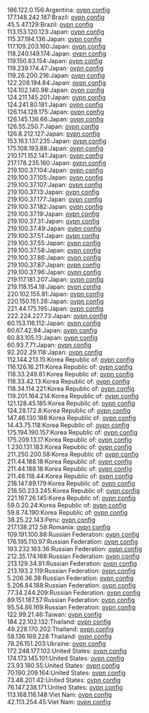 186.122.0.156:Argentina: [ovpn config](vpn/186_122_0_156.ovpn)  
177.148.242.187:Brazil: [ovpn config](vpn/177_148_242_187.ovpn)  
45.5.47.129:Brazil: [ovpn config](vpn/45_5_47_129.ovpn)  
113.153.120.123:Japan: [ovpn config](vpn/113_153_120_123.ovpn)  
115.37.194.136:Japan: [ovpn config](vpn/115_37_194_136.ovpn)  
117.109.203.160:Japan: [ovpn config](vpn/117_109_203_160.ovpn)  
118.240.149.174:Japan: [ovpn config](vpn/118_240_149_174.ovpn)  
119.150.83.154:Japan: [ovpn config](vpn/119_150_83_154.ovpn)  
119.239.174.47:Japan: [ovpn config](vpn/119_239_174_47.ovpn)  
119.26.200.216:Japan: [ovpn config](vpn/119_26_200_216.ovpn)  
122.208.194.84:Japan: [ovpn config](vpn/122_208_194_84.ovpn)  
124.102.140.98:Japan: [ovpn config](vpn/124_102_140_98.ovpn)  
124.211.145.201:Japan: [ovpn config](vpn/124_211_145_201.ovpn)  
124.241.80.181:Japan: [ovpn config](vpn/124_241_80_181.ovpn)  
126.114.128.175:Japan: [ovpn config](vpn/126_114_128_175.ovpn)  
126.145.136.66:Japan: [ovpn config](vpn/126_145_136_66.ovpn)  
126.55.250.7:Japan: [ovpn config](vpn/126_55_250_7.ovpn)  
126.8.212.127:Japan: [ovpn config](vpn/126_8_212_127.ovpn)  
153.163.137.235:Japan: [ovpn config](vpn/153_163_137_235.ovpn)  
175.108.193.88:Japan: [ovpn config](vpn/175_108_193_88.ovpn)  
210.171.152.141:Japan: [ovpn config](vpn/210_171_152_141.ovpn)  
217.178.235.160:Japan: [ovpn config](vpn/217_178_235_160.ovpn)  
219.100.37.104:Japan: [ovpn config](vpn/219_100_37_104.ovpn)  
219.100.37.105:Japan: [ovpn config](vpn/219_100_37_105.ovpn)  
219.100.37.107:Japan: [ovpn config](vpn/219_100_37_107.ovpn)  
219.100.37.13:Japan: [ovpn config](vpn/219_100_37_13.ovpn)  
219.100.37.177:Japan: [ovpn config](vpn/219_100_37_177.ovpn)  
219.100.37.182:Japan: [ovpn config](vpn/219_100_37_182.ovpn)  
219.100.37.19:Japan: [ovpn config](vpn/219_100_37_19.ovpn)  
219.100.37.31:Japan: [ovpn config](vpn/219_100_37_31.ovpn)  
219.100.37.49:Japan: [ovpn config](vpn/219_100_37_49.ovpn)  
219.100.37.51:Japan: [ovpn config](vpn/219_100_37_51.ovpn)  
219.100.37.55:Japan: [ovpn config](vpn/219_100_37_55.ovpn)  
219.100.37.58:Japan: [ovpn config](vpn/219_100_37_58.ovpn)  
219.100.37.86:Japan: [ovpn config](vpn/219_100_37_86.ovpn)  
219.100.37.87:Japan: [ovpn config](vpn/219_100_37_87.ovpn)  
219.100.37.96:Japan: [ovpn config](vpn/219_100_37_96.ovpn)  
219.117.181.207:Japan: [ovpn config](vpn/219_117_181_207.ovpn)  
219.118.154.18:Japan: [ovpn config](vpn/219_118_154_18.ovpn)  
220.102.155.91:Japan: [ovpn config](vpn/220_102_155_91.ovpn)  
220.150.151.28:Japan: [ovpn config](vpn/220_150_151_28.ovpn)  
221.44.175.195:Japan: [ovpn config](vpn/221_44_175_195.ovpn)  
222.224.227.73:Japan: [ovpn config](vpn/222_224_227_73.ovpn)  
60.153.116.112:Japan: [ovpn config](vpn/60_153_116_112.ovpn)  
60.67.42.94:Japan: [ovpn config](vpn/60_67_42_94.ovpn)  
60.83.105.13:Japan: [ovpn config](vpn/60_83_105_13.ovpn)  
60.93.7.71:Japan: [ovpn config](vpn/60_93_7_71.ovpn)  
92.202.29.118:Japan: [ovpn config](vpn/92_202_29_118.ovpn)  
112.144.213.15:Korea Republic of: [ovpn config](vpn/112_144_213_15.ovpn)  
116.126.16.211:Korea Republic of: [ovpn config](vpn/116_126_16_211.ovpn)  
118.33.249.81:Korea Republic of: [ovpn config](vpn/118_33_249_81.ovpn)  
118.33.42.13:Korea Republic of: [ovpn config](vpn/118_33_42_13.ovpn)  
118.34.114.221:Korea Republic of: [ovpn config](vpn/118_34_114_221.ovpn)  
119.201.164.214:Korea Republic of: [ovpn config](vpn/119_201_164_214.ovpn)  
121.128.45.185:Korea Republic of: [ovpn config](vpn/121_128_45_185.ovpn)  
124.28.172.8:Korea Republic of: [ovpn config](vpn/124_28_172_8.ovpn)  
147.46.130.188:Korea Republic of: [ovpn config](vpn/147_46_130_188.ovpn)  
14.43.75.118:Korea Republic of: [ovpn config](vpn/14_43_75_118.ovpn)  
175.194.190.157:Korea Republic of: [ovpn config](vpn/175_194_190_157.ovpn)  
175.209.13.17:Korea Republic of: [ovpn config](vpn/175_209_13_17.ovpn)  
1.230.131.183:Korea Republic of: [ovpn config](vpn/1_230_131_183.ovpn)  
211.250.200.58:Korea Republic of: [ovpn config](vpn/211_250_200_58.ovpn)  
211.44.188.18:Korea Republic of: [ovpn config](vpn/211_44_188_18.ovpn)  
211.44.188.18:Korea Republic of: [ovpn config](vpn/211_44_188_18.ovpn)  
211.48.118.44:Korea Republic of: [ovpn config](vpn/211_48_118_44.ovpn)  
218.147.89.179:Korea Republic of: [ovpn config](vpn/218_147_89_179.ovpn)  
218.50.233.245:Korea Republic of: [ovpn config](vpn/218_50_233_245.ovpn)  
221.167.26.145:Korea Republic of: [ovpn config](vpn/221_167_26_145.ovpn)  
59.0.20.24:Korea Republic of: [ovpn config](vpn/59_0_20_24.ovpn)  
59.8.74.190:Korea Republic of: [ovpn config](vpn/59_8_74_190.ovpn)  
38.25.22.143:Peru: [ovpn config](vpn/38_25_22_143.ovpn)  
217.138.212.58:Romania: [ovpn config](vpn/217_138_212_58.ovpn)  
109.191.100.88:Russian Federation: [ovpn config](vpn/109_191_100_88.ovpn)  
176.195.110.97:Russian Federation: [ovpn config](vpn/176_195_110_97.ovpn)  
193.232.163.36:Russian Federation: [ovpn config](vpn/193_232_163_36.ovpn)  
212.35.174.168:Russian Federation: [ovpn config](vpn/212_35_174_168.ovpn)  
213.129.34.91:Russian Federation: [ovpn config](vpn/213_129_34_91.ovpn)  
213.193.2.119:Russian Federation: [ovpn config](vpn/213_193_2_119.ovpn)  
5.206.36.38:Russian Federation: [ovpn config](vpn/5_206_36_38.ovpn)  
5.206.84.188:Russian Federation: [ovpn config](vpn/5_206_84_188.ovpn)  
77.34.244.209:Russian Federation: [ovpn config](vpn/77_34_244_209.ovpn)  
89.151.187.57:Russian Federation: [ovpn config](vpn/89_151_187_57.ovpn)  
95.54.86.169:Russian Federation: [ovpn config](vpn/95_54_86_169.ovpn)  
122.99.21.46:Taiwan: [ovpn config](vpn/122_99_21_46.ovpn)  
184.22.102.132:Thailand: [ovpn config](vpn/184_22_102_132.ovpn)  
49.228.170.202:Thailand: [ovpn config](vpn/49_228_170_202.ovpn)  
58.136.169.228:Thailand: [ovpn config](vpn/58_136_169_228.ovpn)  
78.26.151.203:Ukraine: [ovpn config](vpn/78_26_151_203.ovpn)  
172.248.177.102:United States: [ovpn config](vpn/172_248_177_102.ovpn)  
174.173.145.101:United States: [ovpn config](vpn/174_173_145_101.ovpn)  
23.93.180.55:United States: [ovpn config](vpn/23_93_180_55.ovpn)  
70.190.209.164:United States: [ovpn config](vpn/70_190_209_164.ovpn)  
73.48.201.42:United States: [ovpn config](vpn/73_48_201_42.ovpn)  
76.147.238.171:United States: [ovpn config](vpn/76_147_238_171.ovpn)  
113.168.116.148:Viet Nam: [ovpn config](vpn/113_168_116_148.ovpn)  
42.113.254.45:Viet Nam: [ovpn config](vpn/42_113_254_45.ovpn)  
